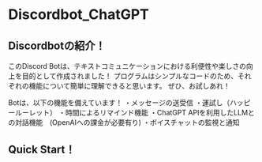 # Discordbot_ChatGPT
## Discordbotの紹介！
このDiscord Botは、テキストコミュニケーションにおける利便性や楽しさの向上を目的として作成されました！
プログラムはシンプルなコードのため、それぞれの機能について簡単に理解できると思います。
ぜひ、お試しあれ！

Botは、以下の機能を備えています！
・メッセージの送受信
・運試し（ハッピールーレット）
・時間によるリマインド機能
・ChatGPT APIを利用したLLMとの対話機能　(OpenAIへの課金が必要有り)
・ボイスチャットの監視と通知

## Quick Start！

